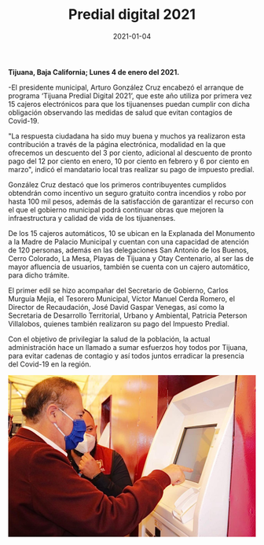 ﻿---
layout: blog
title: "Predial digital 2021"
date: 2021-01-04
categories: tijuana
permalink: /:categories/:title:output_ext
image: /img/cnr/2020-01-04-predial-digital-2021.jpeg
alt: "Predial digital 2021"
autor:
---


**Tijuana, Baja California; Lunes 4 de enero del 2021.** 


-El presidente municipal, Arturo González Cruz encabezó el arranque de programa ‘Tijuana Predial Digital 2021’, que este año utiliza por primera vez 15 cajeros electrónicos para que los tijuanenses puedan cumplir con dicha obligación observando las medidas de salud que evitan contagios de Covid-19. 


"La respuesta ciudadana ha sido muy buena y muchos ya realizaron esta contribución a través de la página electrónica, modalidad en la que ofrecemos un descuento del 3 por ciento, adicional al descuento de pronto pago del 12 por ciento en enero, 10 por ciento en febrero y 6 por ciento en marzo", indicó el mandatario local tras realizar su pago de impuesto predial.


González Cruz destacó que los primeros contribuyentes cumplidos obtendrán como incentivo un  seguro gratuito contra incendios y robo por hasta 100 mil pesos, además de la satisfacción de garantizar el recurso con el que el gobierno municipal podrá continuar obras que mejoren la infraestructura y calidad de vida de los tijuanenses.


De los 15 cajeros automáticos, 10 se ubican en la Explanada del Monumento a la Madre de Palacio Municipal y cuentan con una capacidad de atención de 120 personas, además en las delegaciones San Antonio de los Buenos, Cerro Colorado, La Mesa, Playas de Tijuana y Otay Centenario, al ser las de mayor afluencia de usuarios, también se cuenta con un cajero automático, para dicho trámite. 


El primer edil se hizo acompañar del Secretario de Gobierno, Carlos Murguía Mejía, el Tesorero Municipal, Víctor Manuel Cerda Romero, el Director de Recaudación, José David Gaspar Venegas,  así como la Secretaria de Desarrollo Territorial, Urbano y Ambiental, Patricia Peterson Villalobos, quienes también realizaron su pago del Impuesto Predial. 


Con el objetivo de privilegiar la salud de la población, la actual administración hace un llamado a sumar esfuerzos hoy todos por Tijuana, para evitar cadenas de contagio y así todos juntos erradicar la presencia del Covid-19 en la región.

<div id="carouselExampleSlidesOnly" class="carousel slide" data-ride="carousel">
  <div class="carousel-inner">
    <div class="carousel-item active">
       <img class="d-block w-100" src="/img/cnr/2020-01-04-predial-digital-2021.jpeg" loading="lazy"  alt="Predial digital 2021">
    </div>
  </div>
</div>